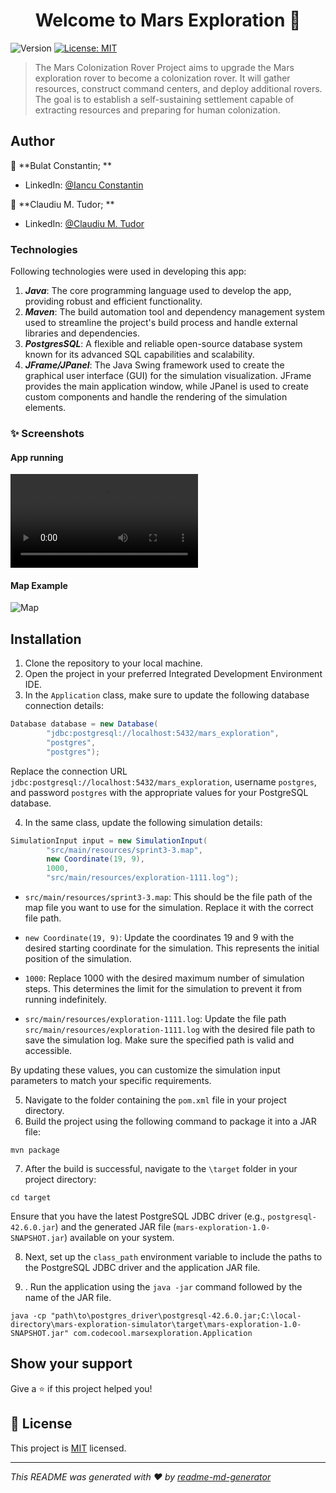 <h1 align="center">Welcome to Mars Exploration 👋</h1>
<p>
  <img alt="Version" src="https://img.shields.io/badge/version-1.0.0-blue.svg?cacheSeconds=2592000" />
  <a href="#" target="_blank">
    <img alt="License: MIT" src="https://img.shields.io/badge/License-MIT-yellow.svg" />
  </a>
</p>

> The Mars Colonization Rover Project aims to upgrade the Mars exploration rover to become a colonization rover. It will gather resources, construct command centers, and deploy additional rovers. The goal is to establish a self-sustaining settlement capable of extracting resources and preparing for human colonization.

## Author

👤 **Bulat Constantin; **

* LinkedIn: [@Iancu Constantin](https://linkedin.com/in/iancu-constantin-8b1458142)

👤 **Claudiu M. Tudor; **

* LinkedIn: [@Claudiu M. Tudor](https://linkedin.com/in/claudiu-mihai-tudor-9548ba274)

### Technologies ###

Following technologies were used in developing this app:

1. ***Java***: The core programming language used to develop the app, providing robust and efficient functionality.
2. ***Maven***: The build automation tool and dependency management system used to streamline the project's build process and handle external libraries and dependencies.
3. ***PostgresSQL***: A flexible and reliable open-source database system known for its advanced SQL capabilities and scalability.
4. ***JFrame/JPanel***: The Java Swing framework used to create the graphical user interface (GUI) for the simulation visualization. JFrame provides the main application window, while JPanel is used to create custom components and handle the rendering of the simulation elements.



### ✨ Screenshots ###
#### App running ####
![Start Image](https://i.imgur.com/6zvVC1K.mp4)
#### Map Example ####
![Map](https://i.imgur.com/O0jBNom.png)

## Installation
1. Clone the repository to your local machine.
2. Open the project in your preferred Integrated Development Environment IDE.
3. In the `Application` class, make sure to update the following database connection details:

```java
Database database = new Database(
        "jdbc:postgresql://localhost:5432/mars_exploration",
        "postgres",
        "postgres");
```
Replace the connection URL `jdbc:postgresql://localhost:5432/mars_exploration`, username `postgres`, and password `postgres` with the appropriate values for your PostgreSQL database.

4. In the same class, update the following simulation details:


```java
SimulationInput input = new SimulationInput(
        "src/main/resources/sprint3-3.map",
        new Coordinate(19, 9),
        1000,
        "src/main/resources/exploration-1111.log");
```

* `src/main/resources/sprint3-3.map`: This should be the file path of the map file you want to use for the simulation. Replace it with the correct file path.

* `new Coordinate(19, 9)`: Update the coordinates 19 and 9 with the desired starting coordinate for the simulation. This represents the initial position of the simulation.

* `1000`: Replace 1000 with the desired maximum number of simulation steps. This determines the limit for the simulation to prevent it from running indefinitely.

* `src/main/resources/exploration-1111.log`: Update the file path `src/main/resources/exploration-1111.log` with the desired file path to save the simulation log. Make sure the specified path is valid and accessible.

By updating these values, you can customize the simulation input parameters to match your specific requirements.

5. Navigate to the folder containing the `pom.xml` file in your project directory.
6. Build the project using the following command to package it into a JAR file:

```mvn package```

7. After the build is successful, navigate to the `\target` folder in your project directory:

```cd target```

Ensure that you have the latest PostgreSQL JDBC driver (e.g., `postgresql-42.6.0.jar`) and the generated JAR file (`mars-exploration-1.0-SNAPSHOT.jar`) available on your system.

8. Next, set up the `class_path` environment variable to include the paths to the PostgreSQL JDBC driver and the application JAR file.

9. . Run the application using the `java -jar` command followed by the name of the JAR file.

``` 
java -cp "path\to\postgres_driver\postgresql-42.6.0.jar;C:\local-directory\mars-exploration-simulator\target\mars-exploration-1.0-SNAPSHOT.jar" com.codecool.marsexploration.Application
```


## Show your support

Give a ⭐️ if this project helped you!

## 📝 License

This project is [MIT](https://github.com/iancuconstantin/apiWeather/blob/main/LICENSE) licensed.

***
_This README was generated with ❤️ by [readme-md-generator](https://github.com/kefranabg/readme-md-generator)_